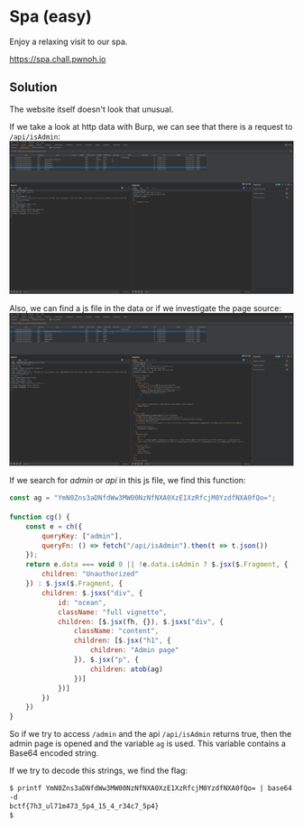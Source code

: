 # Spa (easy)
Enjoy a relaxing visit to our spa.

https://spa.chall.pwnoh.io

## Solution
The website itself doesn't look that unusual. 

If we take a look at http data with Burp, we can see that there is a request to `/api/isAdmin`:
![Admin API](./images/spa_0.png)

Also, we can find a js file in the data or if we investigate the page source:
![JS](./images/spa_1.png)

If we search for _admin_ or _api_ in this js file, we find this function:
```js
const ag = "YmN0Zns3aDNfdWw3MW00NzNfNXA0XzE1XzRfcjM0YzdfNXA0fQo=";

function cg() {
    const e = ch({
        queryKey: ["admin"],
        queryFn: () => fetch("/api/isAdmin").then(t => t.json())
    });
    return e.data === void 0 || !e.data.isAdmin ? $.jsx($.Fragment, {
        children: "Unauthorized"
    }) : $.jsx($.Fragment, {
        children: $.jsxs("div", {
            id: "ocean",
            className: "full vignette",
            children: [$.jsx(fh, {}), $.jsxs("div", {
                className: "content",
                children: [$.jsx("h1", {
                    children: "Admin page"
                }), $.jsx("p", {
                    children: atob(ag)
                })]
            })]
        })
    })
}
```

So if we try to access `/admin` and the api `/api/isAdmin` returns true, then the admin page is opened and the variable `ag` is used. This variable contains a Base64 encoded string.

If we try to decode this strings, we find the flag:
```
$ printf YmN0Zns3aDNfdWw3MW00NzNfNXA0XzE1XzRfcjM0YzdfNXA0fQo= | base64 -d
bctf{7h3_ul71m473_5p4_15_4_r34c7_5p4}
$
```